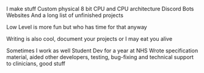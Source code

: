 I make stuff
Custom physical 8 bit CPU and CPU architecture
Discord Bots
Websites
And a long list of unfinished projects

Low Level is more fun but who has time for that anyway

Writing is also cool, document your projects or I may eat you alive

Sometimes I work as well
Student Dev for a year at NHS
Wrote specification material, aided other developers, testing, bug-fixing and technical support to clinicians, good stuff
